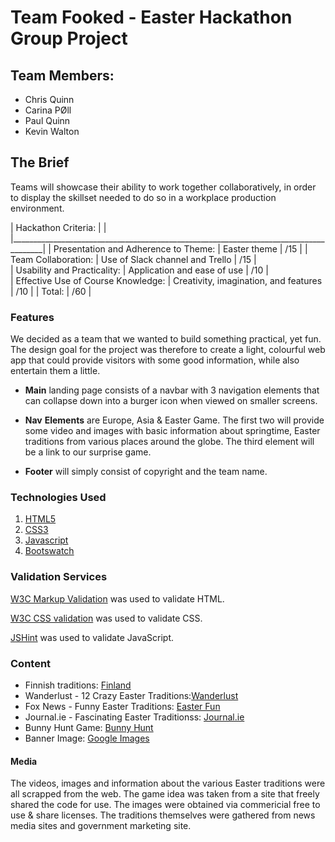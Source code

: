 
# Team Fooked - Easter Hackathon Group Project


## Team Members:
* Chris Quinn
* Carina PØll
* Paul Quinn
* Kevin Walton


## The Brief
Teams will showcase their ability to work together collaboratively, in order to display
the skillset needed to do so in a workplace production environment.

| Hackathon Criteria:                  |                                               |
|______________________________________________________________________________________|
| Presentation and Adherence to Theme: |  Easter theme                          |  /15 |
| Team Collaboration:                  |  Use of Slack channel and Trello       |  /15 |   
| Usability and Practicality:          | Application and ease of use            |  /10 |   
| Effective Use of Course Knowledge:   |  Creativity, imagination, and features | /10  | 
| Total:                               | /60 |

### Features
We decided as a team that we wanted to build something practical, yet fun. The design
goal for the project was therefore to create a light, colourful web app that could
provide visitors with some good information, while also entertain them a little.

* **Main** landing page consists of a navbar with 3 navigation elements that can collapse 
down into a burger icon when viewed on smaller screens. 

* **Nav** **Elements** are Europe, Asia & Easter Game. The first two will provide some
video and images with basic information about springtime, Easter traditions from various
places around the globe. The third element will be a link to our surprise game.

* **Footer** will simply consist of copyright and the team name.

### Technologies Used
1. [HTML5](https://en.wikipedia.org/wiki/HTML5)
2. [CSS3](https://en.wikipedia.org/wiki/Cascading_Style_Sheets#CSS_3)
3. [Javascript](https://en.wikipedia.org/wiki/JavaScript)
4. [Bootswatch](https://bootswatch.com/materia/)

### Validation Services
[W3C Markup Validation](https://validator.w3.org/nu/) was used to validate HTML.

[W3C CSS validation](https://jigsaw.w3.org/css-validator/) was used to validate CSS.

[JSHint](https://jshint.com/) was used to validate JavaScript.

### Content
* Finnish traditions: [Finland](https://finland.fi/life-society/wandering-witches-welcome-finnish-easter/)
* Wanderlust - 12 Crazy Easter Traditions:[Wanderlust](https://www.wanderlust.co.uk/content/worlds-craziest-easter-traditions/)
* Fox News - Funny Easter Traditions: [Easter Fun](https://www.foxnews.com/travel/unusual-good-friday-and-easter-celebrations-around-the-world)
* Journal.ie - Fascinating Easter Traditionss: [Journal.ie](https://www.thejournal.ie/easter-fascinating-traditions-around-the-world-405263-Apr2012/)
* Bunny Hunt Game: [Bunny Hunt](https://themaninblue.com/experiment/BunnyHunt/)
* Banner Image: [Google Images](https://www.google.com/search?as_st=y&tbm=isch&hl=en-IE&as_q=easter+eggs+games&as_epq=&as_oq=&as_eq=&cr=&as_sitesearch=&safe=images&tbs=sur:f)
 

#### Media
The videos, images and information about the various Easter traditions were all scrapped 
from the web. The game idea was taken from a site that freely shared the code for use.
The images were obtained via commericial free to use & share licenses. The traditions themselves
were gathered from news media sites and government marketing site.
